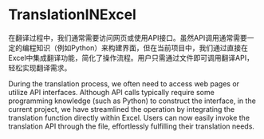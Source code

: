 # TranslationINExcel
在翻译过程中，我们通常需要访问网页或使用API接口。虽然API调用通常需要一定的编程知识（例如Python）来构建界面，但在当前项目中，我们通过直接在Excel中集成翻译功能，简化了操作流程。用户只需通过文件即可调用翻译API，轻松实现翻译需求。


During the translation process, we often need to access web pages or utilize API interfaces. Although API calls typically require some programming knowledge (such as Python) to construct the interface, in the current project, we have streamlined the operation by integrating the translation function directly within Excel. Users can now easily invoke the translation API through the file, effortlessly fulfilling their translation needs.
